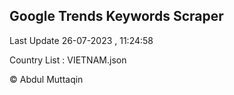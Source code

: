 

## Google Trends Keywords Scraper 
 
Last Update 26-07-2023 , 11:24:58

Country List :
VIETNAM.json



© Abdul Muttaqin 
